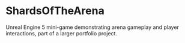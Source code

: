 # ShardsOfTheArena
Unreal Engine 5 mini-game demonstrating arena gameplay and player interactions, part of a larger portfolio project.
